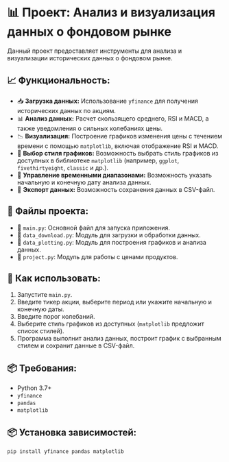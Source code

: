 # 📊 Проект: Анализ и визуализация данных о фондовом рынке

Данный проект предоставляет инструменты для анализа и визуализации исторических данных о фондовом рынке.

## 📈 Функциональность:

- 📥 **Загрузка данных:** Использование `yfinance` для получения исторических данных по акциям.
- 📊 **Анализ данных:** Расчет скользящего среднего, RSI и MACD, а также уведомления о сильных колебаниях цены.
- 📉 **Визуализация:** Построение графиков изменения цены с течением времени с помощью `matplotlib`, включая отображение RSI и MACD.
- 🎨 **Выбор стиля графиков:** Возможность выбрать стиль графиков из доступных в библиотеке `matplotlib` (например, `ggplot`, `fivethirtyeight`, `classic` и др.).
- 📆 **Управление временными диапазонами:** Возможность указать начальную и конечную дату анализа данных.
- 💾 **Экспорт данных:** Возможность сохранения данных в CSV-файл.

## 📁 Файлы проекта:

- 📌 `main.py`: Основной файл для запуска приложения.
- 📌 `data_download.py`: Модуль для загрузки и обработки данных.
- 📌 `data_plotting.py`: Модуль для построения графиков и анализа данных.
- 📌 `project.py`: Модуль для работы с ценами продуктов.

## 🚀 Как использовать:

1. Запустите `main.py`.
2. Введите тикер акции, выберите период или укажите начальную и конечную даты.
3. Введите порог колебаний.
4. Выберите стиль графиков из доступных (`matplotlib` предложит список стилей).
5. Программа выполнит анализ данных, построит график с выбранным стилем и сохранит данные в CSV-файл.

## 📦 Требования:

- Python 3.7+
- `yfinance`
- `pandas`
- `matplotlib`

## 📦 Установка зависимостей:

```bash
pip install yfinance pandas matplotlib
```
